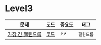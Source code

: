 # Level3

|문제|코드|중요도|태그|
|------|---|---|---|
|[가장 긴 팰린드롬](https://programmers.co.kr/learn/courses/30/lessons/12904)|[코드](https://github.com/kHeNoTbB/Algorithm/blob/master/programmers/level3/%EA%B0%80%EC%9E%A5%EA%B8%B4%ED%8C%B0%EB%A6%B0%EB%93%9C%EB%A1%AC.java)|⚡⚡|`팰린드롬`|
